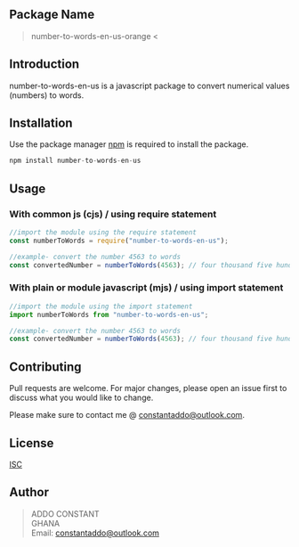 ## Package Name

> number-to-words-en-us-orange <

## Introduction

number-to-words-en-us is a javascript package to convert numerical values (numbers) to words.

## Installation

Use the package manager [npm](https://registry.npmjs.org/) is required to install the package.

```js
npm install number-to-words-en-us
```

## Usage

### With common js (cjs) / using require statement

```js
//import the module using the require statement
const numberToWords = require("number-to-words-en-us");

//example- convert the number 4563 to words
const convertedNumber = numberToWords(4563); // four thousand five hundred and sixty three
```

### With plain or module javascript (mjs) / using import statement

```js
//import the module using the import statement
import numberToWords from "number-to-words-en-us";

//example- convert the number 4563 to words
const convertedNumber = numberToWords(4563); // four thousand five hundred and sixty three
```

## Contributing

Pull requests are welcome. For major changes, please open an issue first
to discuss what you would like to change.

Please make sure to contact me @ constantaddo@outlook.com.

## License

[ISC](https://choosealicense.com/licenses/isc/)

## Author

> ADDO CONSTANT\
> GHANA\
> Email: constantaddo@outlook.com
